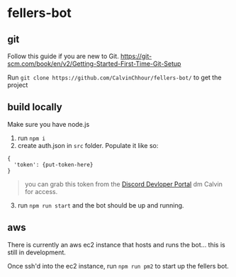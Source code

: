 # fellers-bot

## git
Follow this guide if you are new to Git. https://git-scm.com/book/en/v2/Getting-Started-First-Time-Git-Setup

Run `git clone https://github.com/CalvinChhour/fellers-bot/` to get the project

## build locally
Make sure you have node.js 

1) run `npm i`
2) create auth.json in `src` folder. Populate it like so:
```
{
  'token': {put-token-here}
}
```
> you can grab this token from the [Discord Devloper Portal](https://discordapp.com/developers/applications/) dm Calvin for access.

3) run `npm run start` and the bot should be up and running.

## aws
There is currently an aws ec2 instance that hosts and runs the bot... this is still in development. 

Once ssh'd into the ec2 instance, run `npm run pm2` to start up the fellers bot.
